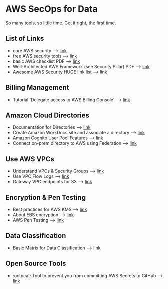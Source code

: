 # AWS SecOps for Data

So many tools, so little time. Get it right, the first time.

## List of Links
- core AWS security --> [link](https://aws.amazon.com/security/)
- free AWS security tools --> [link](https://aws.amazon.com/free/security)
- basic AWS checklist PDF --> [link](https://d1.awsstatic.com/whitepapers/Security/AWS_Security_Checklist.pdf)
- Well-Architected AWS Framework (see Security Pillar) PDF --> [link](https://docs.aws.amazon.com/pdfs/wellarchitected/latest/framework/wellarchitected-framework.pdf#welcome)
- Awesome AWS Security HUGE link list --> [link](https://github.com/jassics/awesome-aws-security)

## Billing Management
- Tutorial 'Delegate access to AWS Billing Console' --> [link](https://docs.aws.amazon.com/IAM/latest/UserGuide/tutorial_billing.html)

## Amazon Cloud Directories
- Documentation for Directories --> [link](https://docs.aws.amazon.com/directoryservice/latest/admin-guide/directory_amazon_cd.html)
- Create Amazon WorkDocs site and associate a directory --> [link](https://docs.aws.amazon.com/workdocs/latest/adminguide/cloud_quick_start.html)
- Amazon Cognito User Pool Features --> [link](https://aws.amazon.com/blogs/security/how-to-use-new-advanced-security-features-for-amazon-cognito-user-pools/)
- Connect on-prem directory to AWS using Federation --> [link](https://aws.amazon.com/blogs/security/how-to-connect-your-on-premises-active-directory-to-aws-using-ad-connector/)

## Use AWS VPCs
- Understand VPCs & Security Groups --> [link](https://docs.aws.amazon.com/AmazonVPC/latest/UserGuide/VPC_SecurityGroups.html)
- Use VPC Flow Logs --> [link](https://docs.aws.amazon.com/AmazonVPC/latest/UserGuide/flow-logs.html)
- Gateway VPC endpoints for S3 --> [link](https://docs.aws.amazon.com/vpc/latest/privatelink/vpc-endpoints-s3.html)

## Encryption & Pen Testing
- Best practices for AWS KMS --> [link](https://d1.awsstatic.com/whitepapers/aws-kms-best-practices.pdf)
- About EBS encryption --> [link](https://docs.aws.amazon.com/AWSEC2/latest/UserGuide/EBSEncryption.html)
- AWS Pen Testing --> [link](https://aws.amazon.com/security/penetration-testing/)

## Data Classification
- Basic Matrix for Data Classification --> [link](https://docs.aws.amazon.com/whitepapers/latest/data-classification/data-classification-models-and-schemes.html)

## Open Source Tools
- :octocat: Tool to prevent you from committing AWS Secrets to GitHub --> [link](https://github.com/awslabs/git-secrets)
